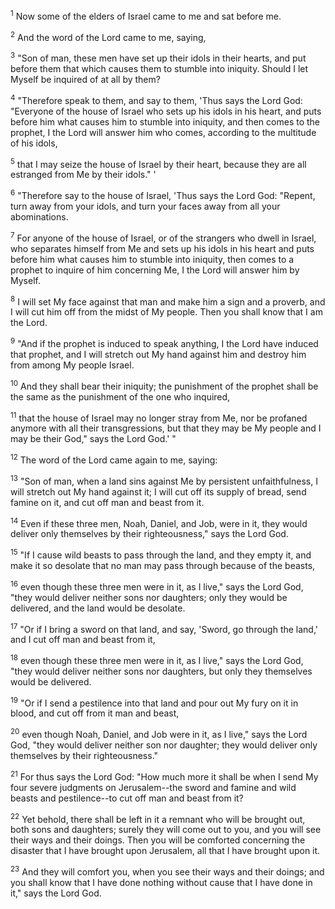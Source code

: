 <sup>1</sup> 
Now some of the elders of Israel came to me and sat before me. 

<sup>2</sup> 
And the word of the Lord came to me, saying, 

<sup>3</sup> 
"Son of man, these men have set up their idols in their hearts, and put before them that which causes them to stumble into iniquity. Should I let Myself be inquired of at all by them? 

<sup>4</sup> 
"Therefore speak to them, and say to them, 'Thus says the Lord God: "Everyone of the house of Israel who sets up his idols in his heart, and puts before him what causes him to stumble into iniquity, and then comes to the prophet, I the Lord will answer him who comes, according to the multitude of his idols, 

<sup>5</sup> 
that I may seize the house of Israel by their heart, because they are all estranged from Me by their idols." ' 

<sup>6</sup> 
"Therefore say to the house of Israel, 'Thus says the Lord God: "Repent, turn away from your idols, and turn your faces away from all your abominations. 

<sup>7</sup> 
For anyone of the house of Israel, or of the strangers who dwell in Israel, who separates himself from Me and sets up his idols in his heart and puts before him what causes him to stumble into iniquity, then comes to a prophet to inquire of him concerning Me, I the Lord will answer him by Myself. 

<sup>8</sup> 
I will set My face against that man and make him a sign and a proverb, and I will cut him off from the midst of My people. Then you shall know that I am the Lord. 

<sup>9</sup> 
"And if the prophet is induced to speak anything, I the Lord have induced that prophet, and I will stretch out My hand against him and destroy him from among My people Israel. 

<sup>10</sup> 
And they shall bear their iniquity; the punishment of the prophet shall be the same as the punishment of the one who inquired, 

<sup>11</sup> 
that the house of Israel may no longer stray from Me, nor be profaned anymore with all their transgressions, but that they may be My people and I may be their God," says the Lord God.' " 

<sup>12</sup> 
The word of the Lord came again to me, saying: 

<sup>13</sup> 
"Son of man, when a land sins against Me by persistent unfaithfulness, I will stretch out My hand against it; I will cut off its supply of bread, send famine on it, and cut off man and beast from it. 

<sup>14</sup> 
Even if these three men, Noah, Daniel, and Job, were in it, they would deliver only themselves by their righteousness," says the Lord God. 

<sup>15</sup> 
"If I cause wild beasts to pass through the land, and they empty it, and make it so desolate that no man may pass through because of the beasts, 

<sup>16</sup> 
even though these three men were in it, as I live," says the Lord God, "they would deliver neither sons nor daughters; only they would be delivered, and the land would be desolate. 

<sup>17</sup> 
"Or if I bring a sword on that land, and say, 'Sword, go through the land,' and I cut off man and beast from it, 

<sup>18</sup> 
even though these three men were in it, as I live," says the Lord God, "they would deliver neither sons nor daughters, but only they themselves would be delivered. 

<sup>19</sup> 
"Or if I send a pestilence into that land and pour out My fury on it in blood, and cut off from it man and beast, 

<sup>20</sup> 
even though Noah, Daniel, and Job were in it, as I live," says the Lord God, "they would deliver neither son nor daughter; they would deliver only themselves by their righteousness." 

<sup>21</sup> 
For thus says the Lord God: "How much more it shall be when I send My four severe judgments on Jerusalem--the sword and famine and wild beasts and pestilence--to cut off man and beast from it? 

<sup>22</sup> 
Yet behold, there shall be left in it a remnant who will be brought out, both sons and daughters; surely they will come out to you, and you will see their ways and their doings. Then you will be comforted concerning the disaster that I have brought upon Jerusalem, all that I have brought upon it. 

<sup>23</sup> 
And they will comfort you, when you see their ways and their doings; and you shall know that I have done nothing without cause that I have done in it," says the Lord God.